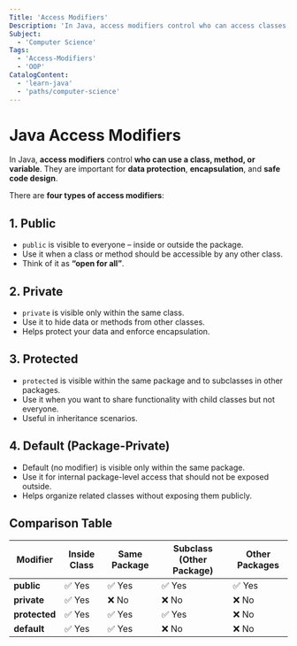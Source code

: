 ```yaml
---
Title: 'Access Modifiers'
Description: 'In Java, access modifiers control who can access classes, methods, or variables, helping protect data and enforce encapsulation. They allow you to hide details, share functionality safely, and organize code for better maintenance.'
Subject:
  - 'Computer Science'
Tags:
  - 'Access-Modifiers'
  - 'OOP'
CatalogContent:
  - 'learn-java'
  - 'paths/computer-science'
---
```


# Java Access Modifiers

In Java, **access modifiers** control **who can use a class, method, or variable**.
They are important for **data protection**, **encapsulation**, and **safe code design**.

There are **four types of access modifiers**:


## 1. Public

- `public` is visible to everyone – inside or outside the package.
- Use it when a class or method should be accessible by any other class.
- Think of it as **“open for all”**.


## 2. Private

- `private` is visible only within the same class.
- Use it to hide data or methods from other classes.
- Helps protect your data and enforce encapsulation.


## 3. Protected

- `protected` is visible within the same package and to subclasses in other packages.
- Use it when you want to share functionality with child classes but not everyone.
- Useful in inheritance scenarios.


## 4. Default (Package-Private)

- Default (no modifier) is visible only within the same package.
- Use it for internal package-level access that should not be exposed outside.
- Helps organize related classes without exposing them publicly.


## Comparison Table

| Modifier     | Inside Class       | Same Package      | Subclass (Other Package)          | Other Packages              |
|--------------|-------------------|-------------------|-----------------------------------|--------------------------|
| **public**    | ✅ Yes             | ✅ Yes             | ✅ Yes                             | ✅ Yes                   |
| **private**   | ✅ Yes             | ❌ No              | ❌ No                              | ❌ No                    |
| **protected** | ✅ Yes             | ✅ Yes             | ✅ Yes                             | ❌ No                    |
| **default**   | ✅ Yes             | ✅ Yes             | ❌ No                              | ❌ No                    |

